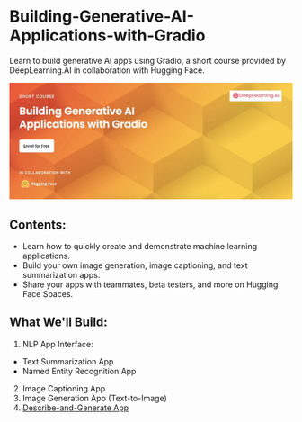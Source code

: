 # Building-Generative-AI-Applications-with-Gradio

Learn to build generative AI apps using Gradio, a short course provided by DeepLearning.AI in collaboration with Hugging Face.

![Cover Image](https://github.com/suphawadeeth/Building-Generative-AI-Applications-with-Gradio/blob/main/Images/genAIcover.jpg)

## Contents:

- Learn how to quickly create and demonstrate machine learning applications.
- Build your own image generation, image captioning, and text summarization apps.
- Share your apps with teammates, beta testers, and more on Hugging Face Spaces.

## What We'll Build:

1. NLP App Interface:
  - Text Summarization App
  - Named Entity Recognition App
2. Image Captioning App
3. Image Generation App (Text-to-Image)
4. [Describe-and-Generate App](https://github.com/suphawadeeth/Building-Generative-AI-Applications-with-Gradio/blob/main/describe_and_generate_app.ipynb)

